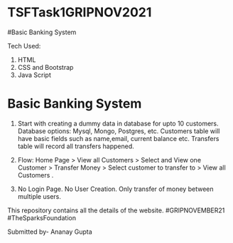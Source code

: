 # TSFTask1GRIPNOV2021

#Basic Banking System

Tech Used:
1. HTML
2. CSS and Bootstrap
3. Java Script

# Basic Banking System

1. Start with creating a dummy data in database for upto 10 customers. Database options: Mysql, Mongo, Postgres, etc. Customers table will have basic fields such as name,email, current balance etc. Transfers table will record all transfers happened.

2. Flow: Home Page > View all Customers > Select and View one Customer > Transfer Money > Select customer to transfer to > View all Customers .

3. No Login Page. No User Creation. Only transfer of money between multiple users.

This repository contains all the details of the website. #GRIPNOVEMBER21 #TheSparksFoundation

Submitted by-
Ananay Gupta
